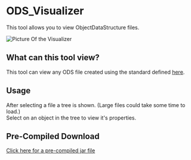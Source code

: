 # ODS_Visualizer
This tool allows you to view ObjectDataStructure files.

![Picture Of the Visualizer](https://i.imgur.com/ukROPZy.png)

## What can this tool view?
This tool can view any ODS file created using the standard defined [here](https://github.com/ryandw11/ODS).  

## Usage
After selecting a file a tree is shown. (Large files could take some time to load.)  
Select on an object in the tree to view it's properties.

## Pre-Compiled Download
[Click here for a pre-compiled jar file](https://github.com/ryandw11/ODS_Visualizer/releases/)
